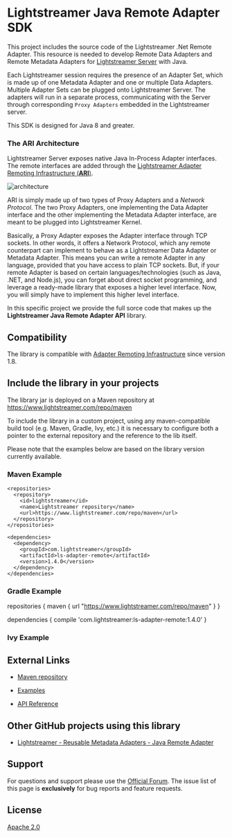 # Lightstreamer Java Remote Adapter SDK

This project includes the source code of the Lightstreamer .Net Remote Adapter. This resource is needed to develop Remote Data Adapters and Remote Metadata Adapters for [Lightstreamer Server](http://www.lightstreamer.com/) with Java.

Each Lightstreamer session requires the presence of an Adapter Set, which is made up of one Metadata Adapter and one or multiple Data Adapters. Multiple Adapter Sets can be plugged onto Lightstreamer Server.
The adapters will run in a separate process, communicating with the Server through corresponding `Proxy Adapters` embedded in the Lightstreamer server.

This SDK is designed for Java 8 and greater.

### The ARI Architecture

Lightstreamer Server exposes native Java In-Process Adapter interfaces. The remote interfaces are added through the [Lightstreamer Adapter Remoting Infrastructure (**ARI**)](https://lightstreamer.com/docs/remoting_base/Adapter%20Remoting%20Infrastructure.pdf). 

![architecture](generalarchitecture.PNG)

ARI is simply made up of two types of Proxy Adapters and a *Network Protocol*. The two Proxy Adapters, one implementing the Data Adapter interface and the other implementing the Metadata Adapter interface, are meant to be plugged into Lightstreamer Kernel.

Basically, a Proxy Adapter exposes the Adapter interface through TCP sockets. In other words, it offers a Network Protocol, which any remote counterpart can implement to behave as a Lightstreamer Data Adapter or Metadata Adapter. This means you can write a remote Adapter in any language, provided that you have access to plain TCP sockets.
But, if your remote Adapter is based on certain languages/technologies (such as Java, .NET, and Node.js), you can forget about direct socket programming, and leverage a ready-made library that exposes a higher level interface. Now, you will simply have to implement this higher level interface.<br>

In this specific project we provide the full sorce code that makes up the <b>Lightstreamer Java Remote Adapter API</b> library.

## Compatibility ##

The library is compatible with [Adapter Remoting Infrastructure](https://lightstreamer.com/docs/adapter_generic_base/ARI%20Protocol.pdf) since version 1.8.

## Include the library in your projects ##

The library jar is deployed on a Maven repository at https://www.lightstreamer.com/repo/maven

To include the library in a custom project, using any maven-compatible build tool (e.g. Maven, Gradle, Ivy, etc.) it is necessary to configure both a
pointer to the external repository and the reference to the lib itself.

Please note that the examples below are based on the library version currently available. 

### Maven Example ###

```
<repositories>
  <repository>
    <id>lightstreamer</id>
    <name>Lightstreamer repository</name>
    <url>https://www.lightstreamer.com/repo/maven</url>
  </repository>
</repositories>

<dependencies>
  <dependency>
    <groupId>com.lightstreamer</groupId>
    <artifactId>ls-adapter-remote</artifactId>
    <version>1.4.0</version>
  </dependency>
</dependencies>
```

### Gradle Example ###

repositories {
    maven {
        url "https://www.lightstreamer.com/repo/maven"
    }
}

dependencies {
    compile 'com.lightstreamer:ls-adapter-remote:1.4.0'
}

### Ivy Example ###

<ibiblio name="lightstreamer" m2compatible="true" root="https://www.lightstreamer.com/repo/maven/"/>

<dependency org="com.lightstreamer" name="ls-adapter-remotet" rev="1.4.0"/>

## External Links

- [Maven repository](https://www.lightstreamer.com/repo/maven/)

- [Examples](https://demos.lightstreamer.com/?p=lightstreamer&t=adapter&sadapterjava=remote)

- [API Reference](https://lightstreamer.com/docs/adapter_java_remote_api/index.html)

## Other GitHub projects using this library

- [Lightstreamer - Reusable Metadata Adapters - Java Remote Adapter ](https://github.com/Lightstreamer/Lightstreamer-example-ReusableMetadata-adapter-java-remote)

## Support

For questions and support please use the [Official Forum](https://forums.lightstreamer.com/). The issue list of this page is **exclusively** for bug reports and feature requests.

## License

[Apache 2.0](https://opensource.org/licenses/Apache-2.0)
